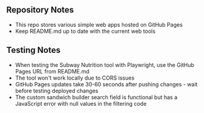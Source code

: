 ## Repository Notes
- This repo stores various simple web apps hosted on GitHub Pages
- Keep README.md up to date with the current web tools

## Testing Notes
- When testing the Subway Nutrition tool with Playwright, use the GitHub Pages URL from README.md
- The tool won't work locally due to CORS issues
- GitHub Pages updates take 30-60 seconds after pushing changes - wait before testing deployed changes
- The custom sandwich builder search field is functional but has a JavaScript error with null values in the filtering code